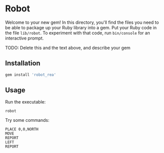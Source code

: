 # Robot

Welcome to your new gem! In this directory, you'll find the files you need to be able to package up your Ruby library into a gem. Put your Ruby code in the file `lib/robot`. To experiment with that code, run `bin/console` for an interactive prompt.

TODO: Delete this and the text above, and describe your gem

## Installation


```ruby
gem install 'robot_rea'
```
## Usage

Run the executable:
```
robot
```

Try some commands: 

```
PLACE 0,0,NORTH
MOVE
REPORT
LEFT
REPORT
```
